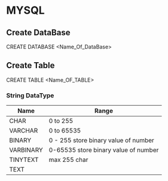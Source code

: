 # MYSQL

## Create DataBase 
   CREATE DATABASE <Name_Of_DataBase>
## Create Table 
  CREATE TABLE <Name_OF_TABLE>
### String DataType
Name|Range
---|---
CHAR|0 to 255
VARCHAR|0 to 65535
BINARY|0 - 255 store binary value of number
VARBINARY| 0-65535 store binary value of number
TINYTEXT| max 255 char
TEXT|



